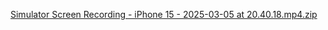 [Simulator Screen Recording - iPhone 15 - 2025-03-05 at 20.40.18.mp4.zip](https://github.com/user-attachments/files/19096776/Simulator.Screen.Recording.-.iPhone.15.-.2025-03-05.at.20.40.18.mp4.zip)
